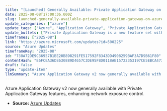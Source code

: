 ```yaml
---
title: "[Launched] Generally Available: Private Application Gateway on Azure Application Gateway v2"
date: 2025-08-08T17:00:36.000Z
slug: launched-generally-available-private-application-gateway-on-azure-application-gateway-v2
update_categories: ["azure"]
update_tags: ["Azure", "Application Gateway", "Private Application Gateway", "General Availability"]
update_bullets: ["Private Application Gateway is a new feature set within Application Gateway v2 SKU.", "These capabilities provide enhanced control over network exposure for applications.", "The feature is now generally available for production use."]
timeframes: ["2025-08"]
link: "https://azure.microsoft.com/updates?id=500225"
source: "Azure Updates"
timeframeKey: "2025-08"
id: "738A72DE9C36957B1BE20B898291FE517592F8343DD4908259BAF3A7D9B61F80"
contentHash: "E6FCEA36DE630889D4657C3DE95FBD0118AE15722353197CE5EBCA47318A3B1A"
draft: false
type: "update-item"
llmSummary: "Azure Application Gateway v2 now generally available with Private Application Gateway features, enhancing network exposure control."
---
```


Azure Application Gateway v2 now generally available with Private Application Gateway features, enhancing network exposure control.

- **Source:** [Azure Updates](https://azure.microsoft.com/updates?id=500225)
